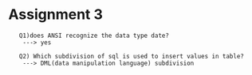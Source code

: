 # Assignment 3

```
   Q1)does ANSI recognize the data type date?
    ---> yes
```    
```
   Q2) Which subdivision of sql is used to insert values in table?
    ---> DML(data manipulation language) subdivision
```    